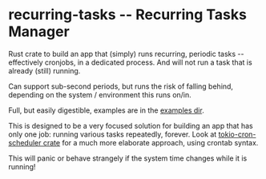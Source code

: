 # recurring-tasks -- Recurring Tasks Manager
Rust crate to build an app that (simply) runs recurring, periodic tasks -- effectively cronjobs, in a dedicated process. And will not run a task that is already (still) running.

Can support sub-second periods, but runs the risk of falling behind, depending on the system / environment this runs on/in.

Full, but easily digestible, examples are in the [examples dir](https://github.com/rogusdev/recurring-tasks/tree/main/examples/).

This is designed to be a very focused solution for building an app that has only one job: running various tasks repeatedly, forever. Look at [tokio-cron-scheduler crate](https://github.com/mvniekerk/tokio-cron-scheduler) for a much more elaborate approach, using crontab syntax.

This will panic or behave strangely if the system time changes while it is running!
